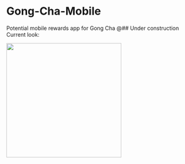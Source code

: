# Gong-Cha-Mobile
Potential mobile rewards app for Gong Cha
@## Under construction
Current look:

<img src=https://user-images.githubusercontent.com/86129180/176071384-d4d8899a-330c-4c2b-94b5-23aeda5e8834.png width=300>
